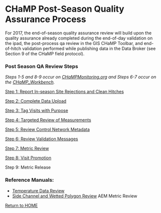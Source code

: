 # CHaMP Post-Season Quality Assurance Process 



For 2017, the end-of-season quality assurance review will
build upon the quality assurance already completed during the end-of-day
validation on the ipad, the post-process qa review in the GIS CHaMP Toolbar,
and end-of-hitch validation performed while publishing data in the Data Broker
(see Section 9 of the CHaMP field protocol). 



### Post Season QA Review Steps

*Steps 1-5 and 8-9 occur on [CHaMPMonitoring.org](www.champmonitoring.org) and Steps 6-7 occur on the [CHaMP_Workbench](workbench.northarrowresearch.com).*  

[Step 1: Report In-season Site Rejections and Clean Hitches](QA_SiteRejections_CleanHitches.md)

[Step 2:  Complete Data Upload](QA_DataUpload.md)

[Step 3: Tag Visits with Purpose](QA_VisitTags.md)

[Step 4: Targeted Review of Measurements](QA_ReviewMeasurements.md)

[Step 5: Review Control Network Metadata](QA_ControlNetworkMetadata.md)

[Step 6: Review Validation Messages](QA_ReviewValidationMessages.md)

[Step 7: Metric Review](QA_MetricReview.md)

[Step 8: Visit Promotion](QA_VisitPromotion.md)

Step 9: Metric Release

### Reference Manuals:
* [Temperature Data Review](https://www.dropbox.com/s/fi1bi5je3scsy9g/CM.org%20-%20StreamTempQAProtocol_2014.pdf?dl=0)
* [Side Channel and Wetted Polygon Review](https://www.dropbox.com/s/7yczqql7xpiml7k/CHaMP_QA_SideChannels_MultipleWettedPolygons_Topo_Photo_Upload_2016.pdf?dl=0)
AEM Metric Review

[Return to HOME](README.md)
